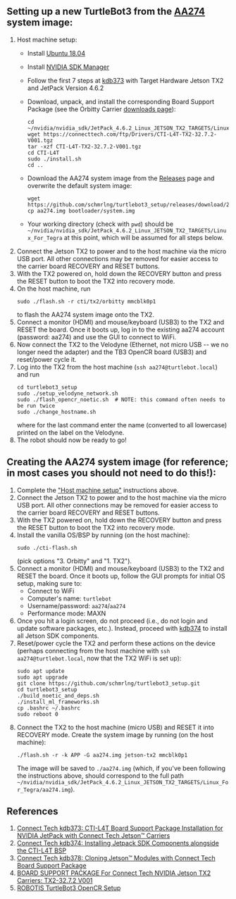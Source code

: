 ## Setting up a new TurtleBot3 from the [AA274](https://asl.stanford.edu/aa274a) system image:
1. Host machine setup:[](#host_machine_setup)
    - Install [Ubuntu 18.04](https://releases.ubuntu.com/18.04/)
    - Install [NVIDIA SDK Manager](https://developer.nvidia.com/nvidia-sdk-manager)
    - Follow the first 7 steps at [kdb373] with Target Hardware Jetson TX2 and JetPack Version 4.6.2
    - Download, unpack, and install the corresponding Board Support Package (see the Orbitty Carrier [downloads page](https://connecttech.com/product/orbitty-carrier-for-nvidia-jetson-tx2-tx1/)):

        ```
        cd ~/nvidia/nvidia_sdk/JetPack_4.6.2_Linux_JETSON_TX2_TARGETS/Linux_For_Tegra
        wget https://connecttech.com/ftp/Drivers/CTI-L4T-TX2-32.7.2-V001.tgz
        tar -xzf CTI-L4T-TX2-32.7.2-V001.tgz
        cd CTI-L4T
        sudo ./install.sh
        cd ..
        ```
    - Download the AA274 system image from the [Releases](https://github.com/schmrlng/turtlebot3_setup/releases) page and overwrite the default system image:
        ```
        wget https://github.com/schmrlng/turtlebot3_setup/releases/download/202209/aa274.img
        cp aa274.img bootloader/system.img
        ```
    - Your working directory (check with `pwd`) should be `~/nvidia/nvidia_sdk/JetPack_4.6.2_Linux_JETSON_TX2_TARGETS/Linux_For_Tegra` at this point, which will be assumed for all steps below.
2. Connect the Jetson TX2 to power and to the host machine via the micro USB port. All other connections may be removed for easier access to the carrier board RECOVERY and RESET buttons.
3. With the TX2 powered on, hold down the RECOVERY button and press the RESET button to boot the TX2 into recovery mode.
4. On the host machine, run
    ```
    sudo ./flash.sh -r cti/tx2/orbitty mmcblk0p1
    ```
   to flash the AA274 system image onto the TX2.
5. Connect a monitor (HDMI) and mouse/keyboard (USB3) to the TX2 and RESET the board. Once it boots up, log in to the existing aa274 account (password: aa274) and use the GUI to connect to WiFi.
6. Now connect the TX2 to the Velodyne (Ethernet, not micro USB -- we no longer need the adapter) and the TB3 OpenCR board (USB3) and reset/power cycle it.
7. Log into the TX2 from the host machine (`ssh aa274@turtlebot.local`) and run
    ```
    cd turtlebot3_setup
    sudo ./setup_velodyne_network.sh
    sudo ./flash_opencr_noetic.sh  # NOTE: this command often needs to be run twice
    sudo ./change_hostname.sh
    ```
   where for the last command enter the name (converted to all lowercase) printed on the label on the Velodyne.
8. The robot should now be ready to go!

## Creating the AA274 system image (for reference; in most cases you should not need to do this!):
1. Complete the ["Host machine setup"](#host_machine_setup) instructions above.
2. Connect the Jetson TX2 to power and to the host machine via the micro USB port. All other connections may be removed for easier access to the carrier board RECOVERY and RESET buttons.
3. With the TX2 powered on, hold down the RECOVERY button and press the RESET button to boot the TX2 into recovery mode.
4. Install the vanilla OS/BSP by running (on the host machine):
    ```
    sudo ./cti-flash.sh
    ```
   (pick options "3. Orbitty" and "1. TX2").
5. Connect a monitor (HDMI) and mouse/keyboard (USB3) to the TX2 and RESET the board. Once it boots up, follow the GUI prompts for initial OS setup, making sure to:
    - Connect to WiFi
    - Computer's name: `turtlebot`
    - Username/password: `aa274`/`aa274`
    - Performance mode: MAXN
6. Once you hit a login screen, do not proceed (i.e., do not login and update software packages, etc.). Instead, proceed with [kdb374] to install all Jetson SDK components.
7. Reset/power cycle the TX2 and perform these actions on the device (perhaps connecting from the host machine with `ssh aa274@turtlebot.local`, now that the TX2 WiFi is set up):
    ```
    sudo apt update
    sudo apt upgrade
    git clone https://github.com/schmrlng/turtlebot3_setup.git
    cd turtlebot3_setup
    ./build_noetic_and_deps.sh
    ./install_ml_frameworks.sh
    cp .bashrc ~/.bashrc
    sudo reboot 0
    ```
8. Connect the TX2 to the host machine (micro USB) and RESET it into RECOVERY mode. Create the system image by running (on the host machine):
    ```
    ./flash.sh -r -k APP -G aa274.img jetson-tx2 mmcblk0p1
    ```
   The image will be saved to `./aa274.img` (which, if you've been following the instructions above, should correspond to the full path `~/nvidia/nvidia_sdk/JetPack_4.6.2_Linux_JETSON_TX2_TARGETS/Linux_For_Tegra/aa274.img`).

## References
1. [Connect Tech kdb373: CTI-L4T Board Support Package Installation for NVIDIA JetPack with Connect Tech Jetson™ Carriers](https://connecttech.com/resource-center/kdb373/)
2. [Connect Tech kdb374: Installing Jetpack SDK Components alongside the CTI-L4T BSP](https://connecttech.com/resource-center/kdb374/)
3. [Connect Tech kdb378: Cloning Jetson™ Modules with Connect Tech Board Support Package](https://connecttech.com/resource-center/kdb-378-cloning-jetson-modules-with-connect-tech-board-support-package/)
4. [BOARD SUPPORT PACKAGE For Connect Tech NVIDIA Jetson TX2 Carriers: TX2-32.7.2 V001 
](https://connecttech.com/ftp/Drivers/L4T-Release-Notes/Jetson-TX2/TX2-32.7.2.pdf)
5. [ROBOTIS TurtleBot3 OpenCR Setup](https://emanual.robotis.com/docs/en/platform/turtlebot3/opencr_setup/)

[kdb373]: https://connecttech.com/resource-center/kdb373/
[kdb374]: https://connecttech.com/resource-center/kdb374/
[kdb378]: https://connecttech.com/resource-center/kdb-378-cloning-jetson-modules-with-connect-tech-board-support-package/
